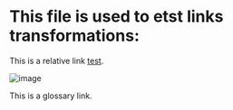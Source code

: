 # This file is used to etst links transformations:

This is a relative link [test](../intro.md).

![image](../image.png)

This is a glossary link.

